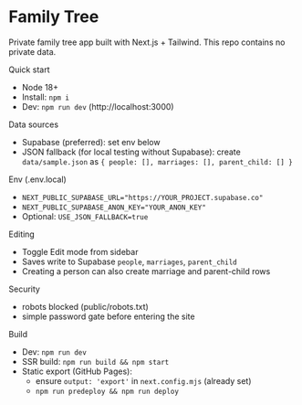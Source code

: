 Family Tree
===========

Private family tree app built with Next.js + Tailwind. This repo contains no private data.

Quick start
- Node 18+
- Install: `npm i`
- Dev: `npm run dev` (http://localhost:3000)

Data sources
- Supabase (preferred): set env below
- JSON fallback (for local testing without Supabase): create `data/sample.json` as `{ people: [], marriages: [], parent_child: [] }`

Env (.env.local)
- `NEXT_PUBLIC_SUPABASE_URL="https://YOUR_PROJECT.supabase.co"`
- `NEXT_PUBLIC_SUPABASE_ANON_KEY="YOUR_ANON_KEY"`
- Optional: `USE_JSON_FALLBACK=true`

Editing
- Toggle Edit mode from sidebar
- Saves write to Supabase `people`, `marriages`, `parent_child`
- Creating a person can also create marriage and parent-child rows

Security
- robots blocked (public/robots.txt)
- simple password gate before entering the site

Build
- Dev: `npm run dev`
- SSR build: `npm run build && npm start`
- Static export (GitHub Pages):
  - ensure `output: 'export'` in `next.config.mjs` (already set)
  - `npm run predeploy && npm run deploy`

